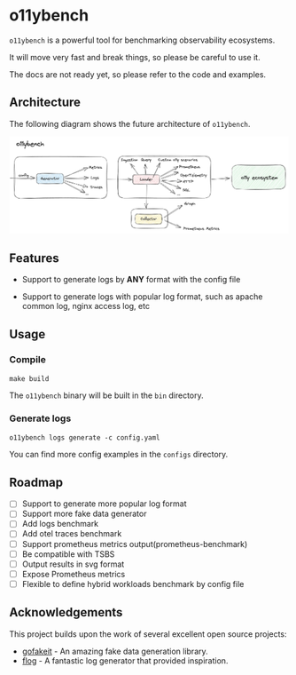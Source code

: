 # o11ybench

`o11ybench` is a powerful tool for benchmarking observability ecosystems.

It will move very fast and break things, so please be careful to use it.

The docs are not ready yet, so please refer to the code and examples.

## Architecture

The following diagram shows the future architecture of `o11ybench`.

<div align="center">
  <img src="./docs/images/arch.jpg" alt="Architecture">
</div>

## Features

- Support to generate logs by **ANY** format with the config file

- Support to generate logs with popular log format, such as apache common log, nginx access log, etc

## Usage

### Compile

```console
make build
```

The `o11ybench` binary will be built in the `bin` directory.

### Generate logs

```console
o11ybench logs generate -c config.yaml
```

You can find more config examples in the `configs` directory.

## Roadmap

- [ ] Support to generate more popular log format
- [ ] Support more fake data generator
- [ ] Add logs benchmark
- [ ] Add otel traces benchmark
- [ ] Support prometheus metrics output(prometheus-benchmark)
- [ ] Be compatible with TSBS
- [ ] Output results in svg format
- [ ] Expose Prometheus metrics
- [ ] Flexible to define hybrid workloads benchmark by config file

## Acknowledgements

This project builds upon the work of several excellent open source projects:

- [gofakeit](https://github.com/brianvoe/gofakeit) - An amazing fake data generation library.
- [flog](https://github.com/mingrammer/flog) - A fantastic log generator that provided inspiration.
